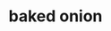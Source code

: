 ---
id: 5adc90a42de7dc00146a1933
servings:
notes:
directions: 'cut center core out of onion
cut top off of jalapeno
 put into onion
put butter in onion
pour balsamic vinegar over
sprinkle with garlic salt
baked covered at 350 for 2 hours'
ingredients: '1 large onion
1 jalapeno
2 tbs butter
1/4 c balsamic vinegar
garlic salt'
rating: 4
ease: easy

category: side dish
href:
totalTime:
cookTime: 2 hours
prepTime: 10
title: baked onion
path: /baked-onion
---